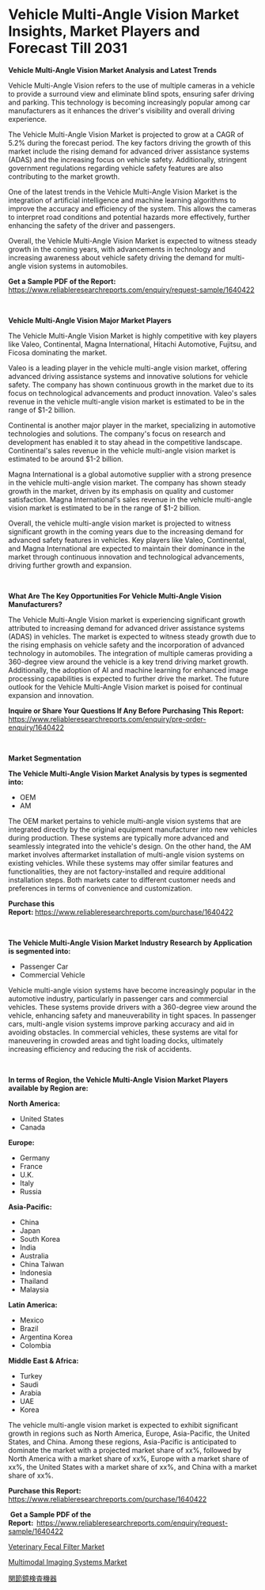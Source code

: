 <p><h1>Vehicle Multi-Angle Vision Market Insights, Market Players and Forecast Till 2031</h1></p><p><strong>Vehicle Multi-Angle Vision Market Analysis and Latest Trends</strong></p>
<p><p>Vehicle Multi-Angle Vision refers to the use of multiple cameras in a vehicle to provide a surround view and eliminate blind spots, ensuring safer driving and parking. This technology is becoming increasingly popular among car manufacturers as it enhances the driver's visibility and overall driving experience. </p><p>The Vehicle Multi-Angle Vision Market is projected to grow at a CAGR of 5.2% during the forecast period. The key factors driving the growth of this market include the rising demand for advanced driver assistance systems (ADAS) and the increasing focus on vehicle safety. Additionally, stringent government regulations regarding vehicle safety features are also contributing to the market growth.</p><p>One of the latest trends in the Vehicle Multi-Angle Vision Market is the integration of artificial intelligence and machine learning algorithms to improve the accuracy and efficiency of the system. This allows the cameras to interpret road conditions and potential hazards more effectively, further enhancing the safety of the driver and passengers.</p><p>Overall, the Vehicle Multi-Angle Vision Market is expected to witness steady growth in the coming years, with advancements in technology and increasing awareness about vehicle safety driving the demand for multi-angle vision systems in automobiles.</p></p>
<p><strong>Get a Sample PDF of the Report:&nbsp;</strong> <a href="https://www.reliableresearchreports.com/enquiry/request-sample/1640422">https://www.reliableresearchreports.com/enquiry/request-sample/1640422</a></p>
<p>&nbsp;</p>
<p><strong>Vehicle Multi-Angle Vision Major Market Players</strong></p>
<p><p>The Vehicle Multi-Angle Vision Market is highly competitive with key players like Valeo, Continental, Magna International, Hitachi Automotive, Fujitsu, and Ficosa dominating the market. </p><p>Valeo is a leading player in the vehicle multi-angle vision market, offering advanced driving assistance systems and innovative solutions for vehicle safety. The company has shown continuous growth in the market due to its focus on technological advancements and product innovation. Valeo's sales revenue in the vehicle multi-angle vision market is estimated to be in the range of $1-2 billion.</p><p>Continental is another major player in the market, specializing in automotive technologies and solutions. The company's focus on research and development has enabled it to stay ahead in the competitive landscape. Continental's sales revenue in the vehicle multi-angle vision market is estimated to be around $1-2 billion.</p><p>Magna International is a global automotive supplier with a strong presence in the vehicle multi-angle vision market. The company has shown steady growth in the market, driven by its emphasis on quality and customer satisfaction. Magna International's sales revenue in the vehicle multi-angle vision market is estimated to be in the range of $1-2 billion.</p><p>Overall, the vehicle multi-angle vision market is projected to witness significant growth in the coming years due to the increasing demand for advanced safety features in vehicles. Key players like Valeo, Continental, and Magna International are expected to maintain their dominance in the market through continuous innovation and technological advancements, driving further growth and expansion.</p></p>
<p>&nbsp;</p>
<p><strong>What Are The Key Opportunities For Vehicle Multi-Angle Vision Manufacturers?</strong></p>
<p><p>The Vehicle Multi-Angle Vision market is experiencing significant growth attributed to increasing demand for advanced driver assistance systems (ADAS) in vehicles. The market is expected to witness steady growth due to the rising emphasis on vehicle safety and the incorporation of advanced technology in automobiles. The integration of multiple cameras providing a 360-degree view around the vehicle is a key trend driving market growth. Additionally, the adoption of AI and machine learning for enhanced image processing capabilities is expected to further drive the market. The future outlook for the Vehicle Multi-Angle Vision market is poised for continual expansion and innovation.</p></p>
<p><strong>Inquire or Share Your Questions If Any Before Purchasing This Report:</strong> <a href="https://www.reliableresearchreports.com/enquiry/pre-order-enquiry/1640422">https://www.reliableresearchreports.com/enquiry/pre-order-enquiry/1640422</a></p>
<p>&nbsp;</p>
<p><strong>Market Segmentation</strong></p>
<p><strong>The Vehicle Multi-Angle Vision Market Analysis by types is segmented into:</strong></p>
<p><ul><li>OEM</li><li>AM</li></ul></p>
<p><p>The OEM market pertains to vehicle multi-angle vision systems that are integrated directly by the original equipment manufacturer into new vehicles during production. These systems are typically more advanced and seamlessly integrated into the vehicle's design. On the other hand, the AM market involves aftermarket installation of multi-angle vision systems on existing vehicles. While these systems may offer similar features and functionalities, they are not factory-installed and require additional installation steps. Both markets cater to different customer needs and preferences in terms of convenience and customization.</p></p>
<p><strong>Purchase this Report:&nbsp;</strong><a href="https://www.reliableresearchreports.com/purchase/1640422">https://www.reliableresearchreports.com/purchase/1640422</a></p>
<p>&nbsp;</p>
<p><strong>The Vehicle Multi-Angle Vision Market Industry Research by Application is segmented into:</strong></p>
<p><ul><li>Passenger Car</li><li>Commercial Vehicle</li></ul></p>
<p><p>Vehicle multi-angle vision systems have become increasingly popular in the automotive industry, particularly in passenger cars and commercial vehicles. These systems provide drivers with a 360-degree view around the vehicle, enhancing safety and maneuverability in tight spaces. In passenger cars, multi-angle vision systems improve parking accuracy and aid in avoiding obstacles. In commercial vehicles, these systems are vital for maneuvering in crowded areas and tight loading docks, ultimately increasing efficiency and reducing the risk of accidents.</p></p>
<p>&nbsp;</p>
<p><strong>In terms of Region, the Vehicle Multi-Angle Vision Market Players available by Region are:</strong></p>
<p>
    <p> <strong> North America: </strong>
        <ul>
            <li>United States</li>
            <li>Canada</li>
        </ul>
        </p> 
    <p> <strong> Europe: </strong>
        <ul>
            <li>Germany</li>
            <li>France</li>
            <li>U.K.</li>
            <li>Italy</li>
            <li>Russia</li>
        </ul>
        </p> 
    <p> <strong> Asia-Pacific: </strong>
        <ul>
            <li>China</li>
            <li>Japan</li>
            <li>South Korea</li>
            <li>India</li>
            <li>Australia</li>
            <li>China Taiwan</li>
            <li>Indonesia</li>
            <li>Thailand</li>
            <li>Malaysia</li>
        </ul>
        </p> 
    <p> <strong> Latin America: </strong>
        <ul>
            <li>Mexico</li>
            <li>Brazil</li>
            <li>Argentina Korea</li>
            <li>Colombia</li>
        </ul>
        </p> 
    <p> <strong> Middle East & Africa: </strong>
        <ul>
            <li>Turkey</li>
            <li>Saudi</li>
            <li>Arabia</li>
            <li>UAE</li>
            <li>Korea</li>
        </ul>
    </p>
    </p>
<p><p>The vehicle multi-angle vision market is expected to exhibit significant growth in regions such as North America, Europe, Asia-Pacific, the United States, and China. Among these regions, Asia-Pacific is anticipated to dominate the market with a projected market share of xx%, followed by North America with a market share of xx%, Europe with a market share of xx%, the United States with a market share of xx%, and China with a market share of xx%.</p></p>
<p><strong>Purchase this Report: </strong><a href="https://www.reliableresearchreports.com/purchase/1640422">https://www.reliableresearchreports.com/purchase/1640422</a></p>
<p>&nbsp;<strong>Get a Sample PDF of the Report:&nbsp;&nbsp;</strong><a href="https://www.reliableresearchreports.com/enquiry/request-sample/1640422">https://www.reliableresearchreports.com/enquiry/request-sample/1640422</a></p>
<p><strong></strong></p>
<p><p><a href="https://view.publitas.com/reportprime-1/decoding-the-veterinary-fecal-filter-market-a-deep-dive-into-the-latest-market-trends-market-segmentation-and-competitive-analysis/">Veterinary Fecal Filter Market</a></p><p><a href="https://view.publitas.com/reportprime-1/multimodal-imaging-systems-market-research-report-unlocks-analysis-on-the-market-financial-status-market-size-and-market-revenue-upto-2030/">Multimodal Imaging Systems Market</a></p><p><a href="https://medium.com/@donnaieme/%E9%96%A2%E7%AF%80%E9%8F%A1%E6%89%8B%E8%A1%93%E5%99%A8%E5%85%B7%E5%B8%82%E5%A0%B4%E3%81%AE%E5%8B%95%E5%90%91%E3%81%8A%E3%82%88%E3%81%B3%E5%B8%82%E5%A0%B4%E5%88%86%E6%9E%90%E3%81%AF-2024%E5%B9%B4%E3%81%8B%E3%82%892031%E5%B9%B4%E3%81%BE%E3%81%A7%E3%81%AE%E6%9C%9F%E9%96%93%E3%81%AB%E4%BA%88%E6%B8%AC%E3%81%95%E3%82%8C%E3%81%A6%E3%81%84%E3%81%BE%E3%81%99-4de000b42e13">関節鏡検査機器</a></p></p>